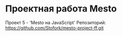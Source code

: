 # Проектная работа Mesto

Проект 5 - 'Mesto на JavaScript'
Репозиторий: https://github.com/Stofork/mesto-project-ff.git